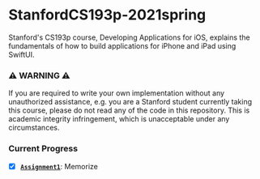 # StanfordCS193p-2021spring
Stanford's CS193p course, Developing Applications for iOS, explains the fundamentals of how to build applications for iPhone and iPad using SwiftUI.

### :warning: WARNING :warning:

If you are required to write your own implementation without any unauthorized assistance, e.g. you are a Stanford student currently taking this course, please do not read any of the code in this repository. This is academic integrity infringement, which is unacceptable under any circumstances.

### Current Progress
- [x] [**`Assignment1`**](https://github.com/ibiza19/StanfordCS193p-2021spring/tree/main/Assignment1): Memorize
